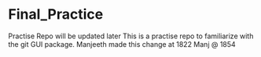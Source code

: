 # Final_Practice
Practise Repo will be updated later
This is a practise repo to familiarize with the git GUI package.
Manjeeth made this change at 1822
Manj @ 1854